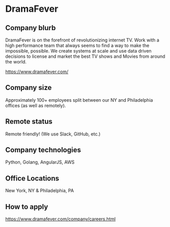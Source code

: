 # DramaFever

## Company blurb

DramaFever is on the forefront of revolutionizing internet TV. Work with a high performance team that always seems to find a way to make the impossible, possible. We create systems at scale and use data driven decisions to license and market the best TV shows and Movies from around the world.

https://www.dramafever.com/

## Company size

Approximately 100+ employees split between our NY and Philadelphia offices (as well as remotely).

## Remote status

Remote friendly! (We use Slack, GitHub, etc.)

## Company technologies

Python, Golang, AngularJS, AWS

## Office Locations

New York, NY & Philadelphia, PA

## How to apply

https://www.dramafever.com/company/careers.html
